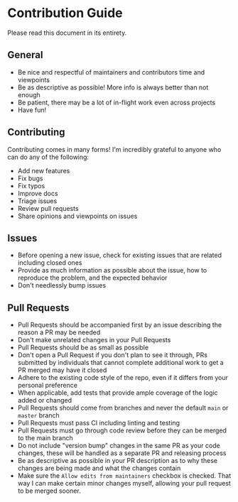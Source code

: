 # Contribution Guide

Please read this document in its entirety.

## General

* Be nice and respectful of maintainers and contributors time and viewpoints
* Be as descriptive as possible! More info is always better than not enough
* Be patient, there may be a lot of in-flight work even across projects
* Have fun!

## Contributing

Contributing comes in many forms! I'm incredibly grateful to anyone who can do any of the following:

* Add new features
* Fix bugs
* Fix typos
* Improve docs
* Triage issues
* Review pull requests
* Share opinions and viewpoints on issues

## Issues

* Before opening a new issue, check for existing issues that are related including closed ones
* Provide as much information as possible about the issue, how to reproduce the problem, and the expected behavior
* Don't needlessly bump issues

## Pull Requests

* Pull Requests should be accompanied first by an issue describing the reason a PR may be needed
* Don't make unrelated changes in your Pull Requests
* Pull Requests should be as small as possible
* Don't open a Pull Request if you don't plan to see it through, PRs submitted by individuals that cannot complete additional work to get a PR merged may have it closed
* Adhere to the existing code style of the repo, even if it differs from your personal preference
* When applicable, add tests that provide ample coverage of the logic added or changed
* Pull Requests should come from branches and never the default `main` or `master` branch
* Pull Requests must pass CI including linting and testing
* Pull Requests must go through code review before they can be merged to the main branch
* Do not include "version bump" changes in the same PR as your code changes, these will be handled as a separate PR and releasing process
* Be as descriptive as possible in your PR description as to why these changes are being made and what the changes contain
* Make sure the `Allow edits from maintainers` checkbox is checked. That way I can make certain minor changes myself, allowing your pull request to be merged sooner.
